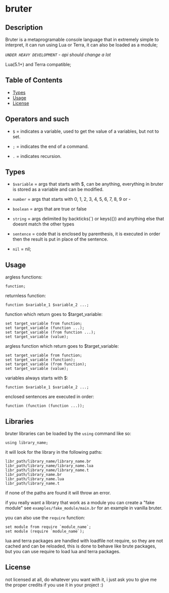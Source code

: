 
# bruter

## Description

Bruter is a metaprogramable console language that in extremely simple to interpret, it can run using Lua or Terra, it can also be loaded as a module;

*`UNDER HEAVY DEVELOPMENT` - api should change a lot*

Lua(5.1+) and Terra compatible;

## Table of Contents

- [Types](#types)
- [Usage](#usage)
- [License](#license)

## Operators and such


- `$` = indicates a variable, used to get the value of a variables, but not to set.

- `;` = indicates the end of a command.

- `.` = indicates recursion.

## Types


- `$variable` = args that starts with $, can be anything, everything in bruter is stored as a variable and can be modified.

- `number` = args that starts with 0, 1, 2, 3, 4, 5, 6, 7, 8, 9 or -

- `boolean` = args that are true or false

- `string` = args delimited by backticks(`) or keys({}) and anything else that doesnt match the other types

- `sentence` = code that is enclosed by parenthesis, it is executed in order then the result is put in place of the sentence.

- `nil` = nil;

## Usage


argless functions:

    function;


returnless function:

    function $variable_1 $variable_2 ...;


function which return goes to $target_variable:

    set target_variable from function;
    set target_variable (function ...);
    set target_variable (from function ...);
    set target_variable (value);


argless function which return goes to $target_variable:

    set target_variable from function;
    set target_variable (function);
    set target_variable (from function);
    set target_variable (value);

variables always starts with $:

    function $variable_1 $variable_2 ...;


enclosed sentences are executed in order:

    function (function (function ...));


## Libraries

bruter libraries can be loaded by the `using` command like so:

    using library_name;

it will look for the library in the following paths:

    libr_path/library_name/library_name.br
    libr_path/library_name/library_name.lua
    libr_path/library_name/library_name.t
    libr_path/library_name.br
    libr_path/library_name.lua
    libr_path/library_name.t
if none of the paths are found it will throw an error.    

if you really want a library that work as a module you can create a "fake module" see `examples/fake_module/main.br` for an example in vanilla bruter. 

you can also use the `require` function:

    set module from require `module_name`;
    set module (require `module_name`);

    
lua and terra packages are handled with loadfile not require, so they are not cached and can be reloaded, this is done to behave like brute packages, but you can use require to load lua and terra packages.

## License

not licensed at all, do whatever you want with it, i just ask you to give me the proper credits if you use it in your project :)